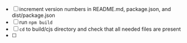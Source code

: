 - [ ] increment version numbers in README.md, package.json, and dist/package.json
- [ ] run `npm build`
- [ ] `cd` to build/cjs directory and check that all needed files are present
- [ ]  
